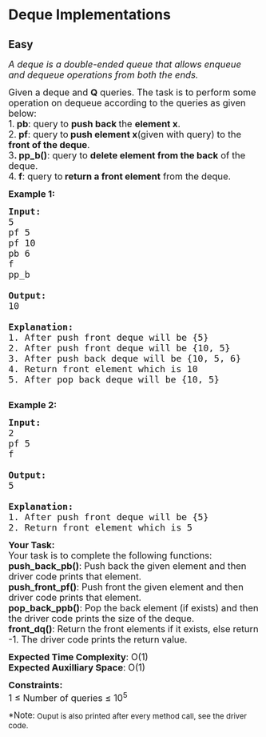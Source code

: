 # Deque Implementations
## Easy
<div class="problems_problem_content__Xm_eO"><p><em><span style="font-size:18px">A deque is a double-ended queue that allows enqueue and dequeue operations from both the ends.</span></em></p>

<p><span style="font-size:18px">Given a deque and <strong>Q</strong> queries. The task is to perform some operation on dequeue according to the queries as given below:<br>
1.<strong> pb</strong>: query to <strong>push back </strong>the <strong>element x</strong>.<br>
2.<strong> pf</strong>: query to<strong> push element x</strong>(given with query) to the <strong>front of the deque</strong>.<br>
3<strong>. pp_b()</strong>: query to <strong>delete element from the back</strong> of the deque.<br>
4.<strong> f</strong>: query to<strong> return a front element</strong> from the deque.</span></p>

<p><span style="font-size:18px"><strong>Example 1:</strong></span></p>

<pre><span style="font-size:18px"><strong>Input:</strong>
5
pf 5
pf 10
pb 6
f
pp_b

<strong>Output:</strong> 
10

<strong>Explanation:</strong> 
1. After push front deque will be {5}
2. After push front deque will be {10, 5}
3. After push back deque will be {10, 5, 6}
4. Return front element which is 10
5. After pop back deque will be {10, 5}
</span>
</pre>

<p><span style="font-size:18px"><strong>Example 2:</strong></span></p>

<pre><span style="font-size:18px"><strong>Input:</strong> 
2
pf 5 
f

<strong>Output:</strong> 
5 

<strong>Explanation:</strong>
1. After push front deque will be {5}
2. Return front element which is 5
</span></pre>

<p><span style="font-size:18px"><strong>Your Task:</strong><br>
Your task is to complete the following functions:<br>
<strong>push_back_pb()</strong>: Push back the given element and then driver code prints that element.<br>
<strong>push_front_pf()</strong>: Push front the given element and then driver code prints that element.<br>
<strong>pop_back_ppb()</strong>: Pop the back element (if exists) and then the driver code prints the size of the deque.<br>
<strong>front_dq()</strong>: Return the front elements if it exists, else return -1. The driver code prints the return value.</span></p>

<p><span style="font-size:18px"><strong>Expected Time Complexity</strong>: O(1)<br>
<strong>Expected Auxilliary Space</strong>: O(1)</span></p>

<p><span style="font-size:18px"><strong>Constraints:</strong><br>
1 ≤ Number of queries ≤ 10<sup>5</sup></span></p>

<p><span style="font-size:20px"><sup>*Note:</sup></span><span style="font-size:18px"><sup> Ouput is also printed after every method call, see the driver code.</sup></span></p>
</div>